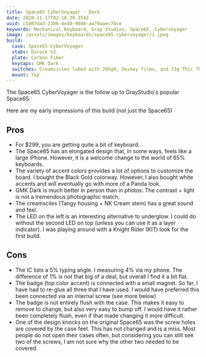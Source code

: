 ```yaml
---
title: Space65 CyberVoyager - Dark
date: 2020-11-17T02:18:39.354Z
uuid: c5d07da3-2386-4e40-9040-aa79aaec7bce
keywords: Mechanical Keyboard, Gray Studios, Space65, Cybervoyager
image: /assets/images/keyboards/space65-cybervoyager/1.jpeg
build:
  case: Space65 CyberVoyager
  stabs: Durock V2
  plate: Carbon Fiber
  keycaps: GMK Dark
  switches: Creamsicles lubed with 205g0, Deskey films, and 73g Thic Thock MP springs
  mount: Top
---
```


The Space65 CyberVoyager is the follow up to GrayStudio's popular Space65.

Here are my early impressions of this build (not just the Space65)

## Pros

- For $299, you are getting quite a bit of keyboard.
- The Space65 has an elongated design that, in some ways, feels like a large iPhone. However, it is a welcome change to the world of 65% keyboards.
- The variety of accent colors provides a lot of options to customize the board. I bought the Black Gold colorway. However, I also bought white accents and will eventually go with more of a Panda look.
- GMK Dark is much better in person than in photos. The contrast + light is not a tremendous photographic match.
- The creamsciles (Tangy housing + NK Cream stem) has a great sound and feel.
- The LED on the left is an interesting alternative to underglow. I could do without the second LED on top (unless you can use it as a layer indicator). I was playing around with a Knight Rider (KIT) look for the first build.

## Cons

- The IC lists a 5% typing angle. I measuring 4% via my phone. The difference of 1% is not that big of a deal, but overall I find it a bit flat.
- The badge (top color accent) is connected with a small magnet. So far, I have had to re-glue all three that I have used. I would have preferred this been connected via an internal screw (see more below)
- The badge is not entirely flush with the case. This makes it easy to remove to change, but also very easy to bump off. I would have it rather been completely flush, even if that made changing it more difficult.
- One of the design knocks on the original Space65 was the screw holes are covered by the case feet. This has not changed and is a miss. Most people do not open their cases often, but considering you can still see two of the screws, I am not sure why the other two needed to be covered.
